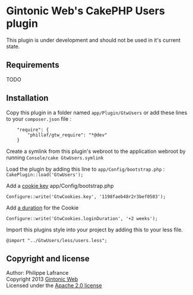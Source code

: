 # Gintonic Web's CakePHP Users plugin

This plugin is under development and should not be used in it's current state.

## Requirements

TODO

## Installation
Copy this plugin in a folder named `app/Plugin/GtwUsers` or add these lines to your `composer.json` file :

        "require": {
            "phillaf/gtw_require": "*@dev"
        }
    
Create a symlink from this plugin's webroot to the application webroot by running `Console/cake GtwUsers.symlink`

Load the plugin by adding this line to `app/Config/bootstrap.php` : `CakePlugin::load('GtwUsers');`
    
Add a [cookie key](http://book.cakephp.org/2.0/en/core-libraries/components/cookie.html) app/Config/bootstrap.php

    Configure::write('GtwCookies.key', '1198faeb48r2r3bef0503');
    
Add [a duration](http://www.php.net/manual/en/datetime.formats.relative.php) for the Cookie

    Configure::write('GtwCookies.loginDuration', '+2 weeks');
    
Import this plugins style into your project by adding this to your less file.
    
    @import "../GtwUsers/less/users.less";
    
## Copyright and license   
Author: Philippe Lafrance   
Copyright 2013 [Gintonic Web](http://gintonicweb.com)  
Licensed under the [Apache 2.0 license](http://www.apache.org/licenses/LICENSE-2.0.html)